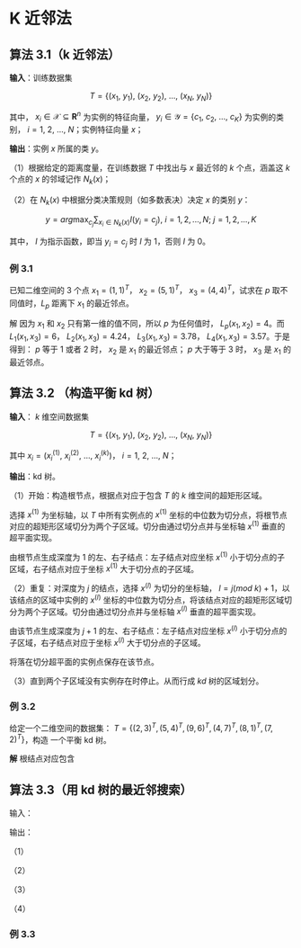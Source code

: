 # K 近邻法

## 算法 3.1（k 近邻法）

**输入**：训练数据集

$$
T = \{(x_1,\ y_1),\ (x_2,\ y_2),\ ...,\ (x_N,\ y_N)\}
$$

其中， $x_i \in \mathcal{X} \subseteq \mathbf{R}^n$ 为实例的特征向量， $y_i \in \mathcal{Y} = \{c_1,\ c_2,\ ...,\ c_K\}$ 为实例的类别， $i=1,\ 2,\ ...,\ N$；实例特征向量 $x$；

**输出**：实例 $x$ 所属的类 $y$。

（1）根据给定的距离度量，在训练数据 $T$ 中找出与 $x$ 最近邻的 $k$ 个点，涵盖这 $k$ 个点的 $x$ 的邻域记作 $N_k(x)$；

（2）在 $N_k(x)$ 中根据分类决策规则（如多数表决）决定 $x$ 的类别 $y$：

$$
y = arg \max_{c_j} \sum_{x_i \in N_k(x)}I(y_i=c_j),\ i = 1, 2, ..., N;\ j=1, 2, ..., K
$$

其中， $I$ 为指示函数，即当 $y_i=c_j$ 时 $I$ 为 $1$，否则 $I$ 为 $0$。

### 例 3.1

已知二维空间的 3 个点 $x_1=(1, 1)^T$， $x_2=(5, 1)^T$， $x_3=(4, 4)^T$，试求在 $p$ 取不同值时，$L_p$ 距离下 $x_1$ 的最近邻点。

解 因为 $x_1$ 和 $x_2$ 只有第一维的值不同，所以 $p$ 为任何值时， $L_p(x_1, x_2)=4$。而 $L_1(x_1, x_3)=6$， $L_2(x_1, x_3)=4.24$， $L_3(x_1, x_3)=3.78$， $L_4(x_1, x_3)=3.57$。于是得到： $p$ 等于 $1$ 或者 2 时， $x_2$ 是 $x_1$ 的最近邻点； $p$ 大于等于 3 时， $x_3$ 是 $x_1$ 的最近邻点。

## 算法 3.2 （构造平衡 kd 树）

**输入**： $k$ 维空间数据集

$$
T = \{(x_1,\ y_1),\ (x_2,\ y_2),\ ...,\ (x_N,\ y_N)\}
$$

其中 $x_i = (x_i^{(1)},\ x_i^{(2)},\ ...,\ x_i^{(k)})$， $i = 1,\ 2,\ ...,\ N$；

**输出**：kd 树。

（1）开始：构造根节点，根据点对应于包含 $T$ 的 $k$ 维空间的超矩形区域。

选择 $x^{(1)}$ 为坐标轴，以 $T$ 中所有实例点的 $x^{(1)}$ 坐标的中位数为切分点，将根节点对应的超矩形区域切分为两个子区域。切分由通过切分点并与坐标轴 $x^{(1)}$ 垂直的超平面实现。

由根节点生成深度为 1 的左、右子结点：左子结点对应坐标 $x^{(1)}$ 小于切分点的子区域，右子结点对应于坐标 $x^{(1)}$ 大于切分点的子区域。

（2）重复：对深度为 $j$ 的结点，选择 $x^{(l)}$ 为切分的坐标轴， $l = j(mod \ k) + 1$，以该结点的区域中实例的 $x^{(l)}$ 坐标的中位数为切分点，将该结点对应的超矩形区域切分为两个子区域。切分由通过切分点并与坐标轴 $x^{(l)}$ 垂直的超平面实现。

由该节点生成深度为 $j + 1$ 的左、右子结点：左子结点对应坐标 $x^{(l)}$ 小于切分点的子区域，右子结点对应于坐标 $x^{(l)}$ 大于切分点的子区域。

将落在切分超平面的实例点保存在该节点。

（3）直到两个子区域没有实例存在时停止。从而行成 $kd$ 树的区域划分。

### 例 3.2

给定一个二维空间的数据集： $T = \{(2, 3)^T, (5, 4)^T, (9, 6)^T, (4, 7)^T, (8, 1)^T, (7, 2)^T\}$，构造 一个平衡 kd 树。

**解** 根结点对应包含

## 算法 3.3（用 kd 树的最近邻搜索）

输入：

输出：

（1）

（2）

（3）

（4）

### 例 3.3
